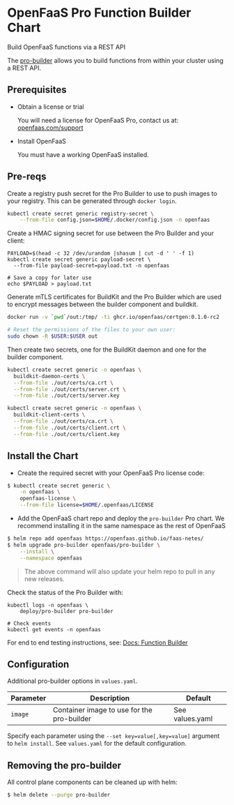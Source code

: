 # OpenFaaS Pro Function Builder Chart

Build OpenFaaS functions via a REST API

The [pro-builder](https://docs.openfaas.com/openfaas-pro/builder/) allows you to build functions from within your cluster using a REST API.

## Prerequisites

- Obtain a license or trial

  You will need a license for OpenFaaS Pro, contact us at: [openfaas.com/support](https://www.openfaas.com/support)

- Install OpenFaaS

  You must have a working OpenFaaS installed.

## Pre-reqs

Create a registry push secret for the Pro Builder to use to push images to your registry. This can be generated through `docker login`.

```bash
kubectl create secret generic registry-secret \
    --from-file config.json=$HOME/.docker/config.json -n openfaas
```

Create a HMAC signing secret for use between the Pro Builder and your client:

```
PAYLOAD=$(head -c 32 /dev/urandom |shasum | cut -d ' ' -f 1)
kubectl create secret generic payload-secret \
  --from-file payload-secret=payload.txt -n openfaas

# Save a copy for later use
echo $PAYLOAD > payload.txt
```

Generate mTLS certificates for BuildKit and the Pro Builder which are used to encrypt messages between the builder component and buildkit.

```bash
docker run -v `pwd`/out:/tmp/ -ti ghcr.io/openfaas/certgen:0.1.0-rc2

# Reset the permissions of the files to your own user:
sudo chown -R $USER:$USER out
```

Then create two secrets, one for the BuildKit daemon and one for the builder component.

```bash
kubectl create secret generic -n openfaas \
  buildkit-daemon-certs \
  --from-file ./out/certs/ca.crt \
  --from-file ./out/certs/server.crt \
  --from-file ./out/certs/server.key

kubectl create secret generic -n openfaas \
  buildkit-client-certs \
  --from-file ./out/certs/ca.crt \
  --from-file ./out/certs/client.crt \
  --from-file ./out/certs/client.key
```

## Install the Chart

- Create the required secret with your OpenFaaS Pro license code:

```bash
$ kubectl create secret generic \
    -n openfaas \
    openfaas-license \
    --from-file license=$HOME/.openfaas/LICENSE
```

- Add the OpenFaaS chart repo and deploy the `pro-builder` Pro chart. We recommend installing it in the same namespace as the rest of OpenFaaS

```sh
$ helm repo add openfaas https://openfaas.github.io/faas-netes/
$ helm upgrade pro-builder openfaas/pro-builder \
    --install \
    --namespace openfaas
```

> The above command will also update your helm repo to pull in any new releases.

Check the status of the Pro Builder with:

```
kubectl logs -n openfaas \
    deploy/pro-builder pro-builder

# Check events
kubectl get events -n openfaas
```

For end to end testing instructions, see: [Docs: Function Builder](https://docs.openfaas.com/openfaas-pro/builder/)

## Configuration

Additional pro-builder options in `values.yaml`.

| Parameter                | Description                                                                            | Default                        |
| ------------------------ | -------------------------------------------------------------------------------------- | ------------------------------ |
| `image`                  | Container image to use for the pro-builder            | See values.yaml                 |

Specify each parameter using the `--set key=value[,key=value]` argument to `helm install`. See `values.yaml` for the default configuration.

## Removing the pro-builder

All control plane components can be cleaned up with helm:

```sh
$ helm delete --purge pro-builder
```
